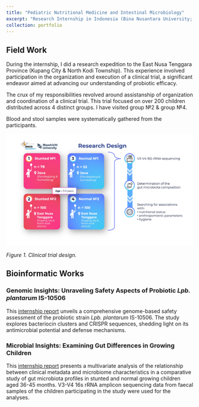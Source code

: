```yaml
---
title: "Pediatric Nutritional Medicine and Intestinal Microbiology"
excerpt: "Research Internship in Indonesia (Bina Nusantara University; Feb 2023 – July 2023)."
collection: portfolio
---
```


## Field Work

During the internship, I did a research expedition to the East Nusa Tenggara Province (Kupang City & North Kodi Township). This experience involved participation in the organization and execution of a clinical trial, a significant endeavor aimed at advancing our understanding of probiotic efficacy.<br>

The crux of my responsibilities revolved around assistanship of organization and coordination of a clinical trial. This trial focused on over 200 children distributed across 4 distinct groups. I have visited group №2 & group №4.<br>

Blood and stool samples were systematically gathered from the participants.<br>

<img src='/images/Clinical_trial_design.jpg'>

_Figure 1. Clinical trial design._

## Bioinformatic Works

### Genomic Insights: Unraveling Safety Aspects of Probiotic _Lpb. plantarum_ IS-10506

This [internship report](https://github.com/iliapopov17/PNMIM/tree/main/Genome%20annotation) unveils a comprehensive genome-based safety assessment of the probiotic strain _Lpb. plantarum_ IS-10506. The study explores bacteriocin clusters and CRISPR sequences, shedding light on its antimicrobial potential and defense mechanisms.

### Microbial Insights: Examining Gut Differences in Growing Children

This [internship report](https://github.com/iliapopov17/PNMIM/tree/main/Metagenomic%20assay) presents a multivariate analysis of the relationship between clinical metadata and microbiome characteristics in a comparative study of gut microbiota profiles in stunted and normal growing children aged 36-45 months. V3-V4 16s rRNA amplicon sequencing data from faecal samples of the children participating in the study were used for the analyses.
